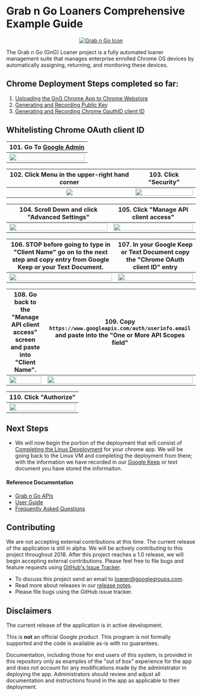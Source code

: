 <!-- mdformat off(GitHub header) -->
Grab n Go Loaners Comprehensive Example Guide
======
<!-- mdformat on -->

<p align="center">
  <a href="#grabngo--">
    <img src="https://storage.googleapis.com/gngloaners/gnglogo.png" alt="Grab n Go Icon" />
  </a>
</p>

The Grab n Go (GnG) Loaner project is a fully automated loaner management suite
that manages enterprise enrolled Chrome OS devices by automatically assigning,
returning, and monitoring these devices.

## Chrome Deployment Steps completed so far:
1.	[Uploading the GnG Chrome App to Chrome Webstore](https://github.com/chromegng/ManualWalkthrough/tree/master/docs/deployment/chrome_deployment/uploading_to_chromestore) 
2.	[Generating and Recording Public Key](https://github.com/chromegng/ManualWalkthrough/tree/master/docs/deployment/chrome_deployment/generating_and_recording_publickey)
3.	[Generating and Recording Chrome OauthID client ID](https://github.com/chromegng/ManualWalkthrough/tree/master/docs/deployment/chrome_deployment/generating_and_recording_oauthid)



## Whitelisting Chrome OAuth client ID 


**101.** Go To [Google Admin](https://admin.google.com)   |
:-------------------------:|
<a href="https://storage.googleapis.com/gngloaner-compwalkt/Comprehensive%20Walkthrough/Web%20Application%20Deployment/pic101.jpg"><img src="https://storage.googleapis.com/gngloaner-compwalkt/Comprehensive%20Walkthrough/Web%20Application%20Deployment/pic101.jpg" style="width:100%"/></a> | 



**102.** Click Menu in the upper-right hand corner |**103.** Click "Security"
:-------------------------:|:-------------------------:
<a href="https://storage.googleapis.com/gngloaner-compwalkt/Comprehensive%20Walkthrough/Web%20Application%20Deployment/pic102.jpg"><img src="https://storage.googleapis.com/gngloaner-compwalkt/Comprehensive%20Walkthrough/Web%20Application%20Deployment/pic102%10%4050%25.jpg"/></a> |  <a href="https://storage.googleapis.com/gngloaner-compwalkt/Comprehensive%20Walkthrough/Web%20Application%20Deployment/pic103.jpg"><img src="https://storage.googleapis.com/gngloaner-compwalkt/Comprehensive%20Walkthrough/Web%20Application%20Deployment/pic103%4050%25.jpg" style="width:100%"/></a>

**104.** Scroll Down and click "Advanced Settings" |**105.** Click "Manage API client access"
:-------------------------:|:-------------------------:
<a href="https://storage.googleapis.com/gngloaner-compwalkt/Comprehensive%20Walkthrough/Web%20Application%20Deployment/pic104.jpg"><img src="https://storage.googleapis.com/gngloaner-compwalkt/Comprehensive%20Walkthrough/Web%20Application%20Deployment/pic104%4050%25.jpg" style="width:100%"/></a> |  <a href="https://storage.googleapis.com/gngloaner-compwalkt/Comprehensive%20Walkthrough/Web%20Application%20Deployment/pic105.jpg"><img src="https://storage.googleapis.com/gngloaner-compwalkt/Comprehensive%20Walkthrough/Web%20Application%20Deployment/pic105%4050%25.jpg" style="width:100%"/></a>


**106.** STOP before going to type in "Client Name" go on to the next step and copy entry from Google Keep or your Text Document.|**107.** In your Google Keep or Text Document copy the "Chrome OAuth client ID" entry
:-------------------------:|:-------------------------:
<a href="https://storage.googleapis.com/gngloaner-compwalkt/Comprehensive%20Walkthrough/Web%20Application%20Deployment/pic106.jpg"><img src="https://storage.googleapis.com/gngloaner-compwalkt/Comprehensive%20Walkthrough/Web%20Application%20Deployment/pic106%4050%25.jpg" style="width:100%"/></a> |  <a href="https://storage.googleapis.com/gngloaner-compwalkt/Comprehensive%20Walkthrough/Web%20Application%20Deployment/pic107.jpg"><img src="https://storage.googleapis.com/gngloaner-compwalkt/Comprehensive%20Walkthrough/Web%20Application%20Deployment/pic107%4050%25.jpg" style="width:100%"/></a>



**108.** Go back to the "Manage API client access" screen and paste into "Client Name".|**109.** Copy `https://www.googleapis.com/auth/userinfo.email` and paste into the "One or More API Scopes field"
:-------------------------:|:-------------------------:
<a href="https://storage.googleapis.com/gngloaner-compwalkt/Comprehensive%20Walkthrough/Web%20Application%20Deployment/pic108.jpg"><img src="https://storage.googleapis.com/gngloaner-compwalkt/Comprehensive%20Walkthrough/Web%20Application%20Deployment/pic108%4050%25.jpg" style="width:100%"/></a> |  <a href="https://storage.googleapis.com/gngloaner-compwalkt/Comprehensive%20Walkthrough/Web%20Application%20Deployment/pic109.jpg"><img src="https://storage.googleapis.com/gngloaner-compwalkt/Comprehensive%20Walkthrough/Web%20Application%20Deployment/pic109%4050%25.jpg" style="width:100%"/></a>


**110.** Click "Authorize"  |
:-------------------------:|
<a href="https://storage.googleapis.com/gngloaner-compwalkt/Comprehensive%20Walkthrough/Web%20Application%20Deployment/pic110.jpg"><img src="https://storage.googleapis.com/gngloaner-compwalkt/Comprehensive%20Walkthrough/Web%20Application%20Deployment/pic110.jpg" style="width:100%"/></a>| 


## Next Steps
* We will now begin the portion of the deployment that will consist of [Completing the Linux Deoployment](https://github.com/chromegng/ManualWalkthrough/tree/master/docs/deployment/chrome_deployment/completing_linux_deployment)
for your chrome app. We will be going back to the Linux VM and completing the deployment from there; with
the information we have recorded in our [Google Keep]() or text document you have stored the informaiton.  


#### Reference Documentation

-   [Grab n Go APIs](docs/gng_apis.md)
-   [User Guide](docs/user_guide.md)
-   [Frequently Asked
    Questions](docs/faq.md)

## Contributing

We are not accepting external contributions at this time. The current release of
the application is still in alpha. We will be actively contributing to this
project throughout 2018. After this project reaches a 1.0 release, we will begin
accepting external contributions. Please feel free to file bugs and feature
requests using [GitHub's Issue
Tracker](https://github.com/google/loaner/issues).

* To discuss this project send an email to loaner@googlegroups.com.
* Read more about releases in our [release notes](docs/release_notes.md).
* Please file bugs using the GitHub issue tracker.


## Disclaimers

The current release of the application is in active development.

This is **not** an official Google product. This program is not formally
supported and the code is available as-is with no guarantees.

Documentation, including those for end users of this system, is provided in this
repository only as examples of the "out of box" experience for the app and does
not account for any modifications made by the administrator in deploying the
app. Administrators should review and adjust all documentation and instructions
found in the app as applicable to their deployment.

